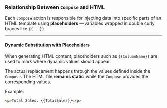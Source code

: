 ###  Relationship Between `Compose` and HTML

Each `Compose` action is responsible for injecting data into specific parts of an HTML template using **placeholders** — variables wrapped in double curly braces like `{{...}}`.

---

####  Dynamic Substitution with Placeholders

When generating HTML content, placeholders such as `{{ColumnName}}` are used to mark where dynamic values should appear.

The actual replacement happens through the values defined inside the `Compose`. The HTML file **remains static**, while the `Compose` provides the corresponding values.

Example:

```html
<p>Total Sales: {{TotalSales}}</p>
